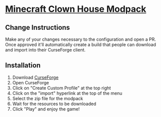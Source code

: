 # [Minecraft Clown House Modpack][0]

## Change Instructions
Make any of your changes necessary to the configuration and open a PR. Once approved it'll automatically create a build that people can download and import into their CurseForge client.

## Installation
1. Download [CurseForge][1]
1. Open CurseForge
1. Click on "Create Custom Profile" at the top right
1. Click on the "import" hyperlink at the top of the menu
1. Select the zip file for the modpack
1. Wait for the resources to be downloaded
1. Click "Play" and enjoy the game!

[0]: https://github.com/Overseers/minecraft-clown-house-modpack
[1]: https://download.curseforge.com/

